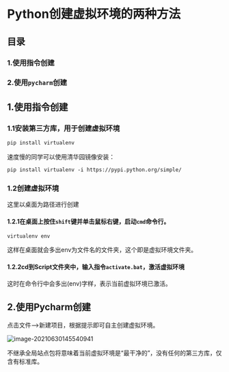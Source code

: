 # Python创建虚拟环境的两种方法

## 目录

### 1.使用指令创建

### 2.使用`pycharm`创建



## 1.使用指令创建

### 1.1安装第三方库，用于创建虚拟环境

```sh
pip install virtualenv
```

速度慢的同学可以使用清华园镜像安装：

```
pip install virtualenv -i https://pypi.python.org/simple/
```

### 1.2创建虚拟环境

这里以桌面为路径进行创建

#### 1.2.1在桌面上按住`shift`键并单击鼠标右键，启动`cmd`命令行。

```
virtualenv env
```

这样在桌面就会多出env为文件名的文件夹，这个即是虚拟环境文件夹。

#### 1.2.2cd到Script文件夹中，输入指令`activate.bat`，激活虚拟环境

这时在命令行中会多出(env)字样，表示当前虚拟环境已激活。



## 2.使用Pycharm创建

点击文件——>新建项目，根据提示即可自主创建虚拟环境。

![image-20210630145540941](C:\Users\jiuye\AppData\Roaming\Typora\typora-user-images\image-20210630145540941.png)

不继承全局站点包将意味着当前虚拟环境是“最干净的”，没有任何的第三方库，仅含有标准库。
